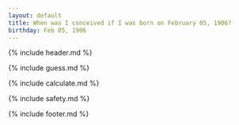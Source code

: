 ```yaml
---
layout: default
title: When was I conceived if I was born on February 05, 1906?
birthday: Feb 05, 1906
---
```


{% include header.md %}

{% include guess.md %}

{% include calculate.md %}

{% include safety.md %}

{% include footer.md %}



